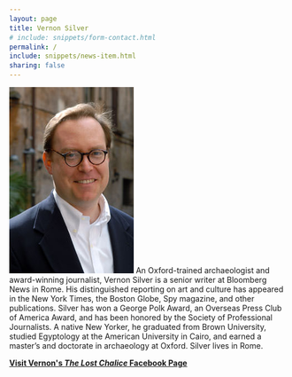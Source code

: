 ```yaml
---
layout: page
title: Vernon Silver
# include: snippets/form-contact.html
permalink: /
include: snippets/news-item.html
sharing: false
---
```

![Vernon Silver](/assets/img/vernon_silver_photo.jpg) An Oxford-trained archaeologist and award-winning journalist, Vernon Silver is a senior writer at Bloomberg News in Rome. His distinguished reporting on art and culture has appeared in the New York Times, the Boston Globe, Spy magazine, and other publications. Silver has won a George Polk Award, an Overseas Press Club of America Award, and has been honored by the Society of Professional Journalists. A native New Yorker, he graduated from Brown University, studied Egyptology at the American University in Cairo, and earned a master’s and doctorate in archaeology at Oxford. Silver lives in Rome.

[**Visit Vernon's *The Lost Chalice* Facebook Page**](https://www.facebook.com/pages/The-Lost-Chalice/36279809755)